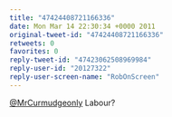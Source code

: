```yaml
---
title: "47424408721166336"
date: Mon Mar 14 22:30:34 +0000 2011
original-tweet-id: "47424408721166336"
retweets: 0
favorites: 0
reply-tweet-id: "47423062508969984"
reply-user-id: "20127322"
reply-user-screen-name: "RobOnScreen"
---
```

<a href="https://twitter.com/MrCurmudgeonly">@MrCurmudgeonly</a> Labour?
